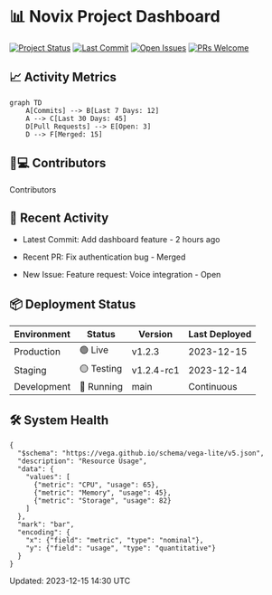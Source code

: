 # 📊 Novix Project Dashboard

[![Project Status](https://img.shields.io/badge/Status-Active-success?style=flat-square)](https://github.com/AInovix/novix)
[![Last Commit](https://img.shields.io/github/last-commit/yourusername/novix?color=blue&style=flat-square)](https://github.com/AInovix/novix/commits/main)
[![Open Issues](https://img.shields.io/github/issues-raw/yourusername/novix?color=critical&style=flat-square)](https://github.com/AInovix/novix/issues)
[![PRs Welcome](https://img.shields.io/badge/PRs-Welcome-success?style=flat-square)](https://github.com/AInovix/novix/pulls)

## 📈 Activity Metrics
```mermaid
graph TD
    A[Commits] --> B[Last 7 Days: 12]
    A --> C[Last 30 Days: 45]
    D[Pull Requests] --> E[Open: 3]
    D --> F[Merged: 15]
```
## 🧑💻 Contributors
<!-- CONTRIBUTORS:START -->
Contributors

<!-- CONTRIBUTORS:END -->
## 📅 Recent Activity
<!-- ACTIVITY:START -->
* Latest Commit: Add dashboard feature - 2 hours ago

* Recent PR: Fix authentication bug - Merged

* New Issue: Feature request: Voice integration - Open

<!-- ACTIVITY:END -->
## 📦 Deployment Status
| Environment | Status     | Version     | Last Deployed |
|-------------|------------|-------------|---------------|
| Production  | 🟢 Live    | v1.2.3      | 2023-12-15    |
| Staging     | 🟡 Testing | v1.2.4-rc1  | 2023-12-14    |
| Development | 🔄 Running | main        | Continuous    |

## 🛠️ System Health
```vegelite
{
  "$schema": "https://vega.github.io/schema/vega-lite/v5.json",
  "description": "Resource Usage",
  "data": {
    "values": [
      {"metric": "CPU", "usage": 65},
      {"metric": "Memory", "usage": 45},
      {"metric": "Storage", "usage": 82}
    ]
  },
  "mark": "bar",
  "encoding": {
    "x": {"field": "metric", "type": "nominal"},
    "y": {"field": "usage", "type": "quantitative"}
  }
}
```
Updated: <!-- TIMESTAMP:START -->2023-12-15 14:30 UTC<!-- TIMESTAMP:END -->
